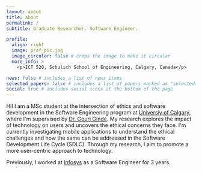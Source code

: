 ```yaml
---
layout: about
title: about
permalink: /
subtitle: Graduate Researcher. Software Engineer.

profile:
  align: right
  image: prof_pic.jpg
  image_circular: false # crops the image to make it circular
  more_info: >
    <p>ICT 520, Schulich School of Engineering, Calgary, Canada</p>

news: false # includes a list of news items
selected_papers: false # includes a list of papers marked as "selected={true}"
social: true # includes social icons at the bottom of the page
---
```


Hi! I am a MSc student at the intersection of ethics and software development in the Software Engineering program at <a href="https://www.ucalgary.ca/" target="blank">Universiy of Calgary</a>, where I'm supervised by <a href="https://profiles.ucalgary.ca/gouri-ginde-deshpande" target="blank">Dr. Gouri Ginde</a>. My research explores the impact of technology on users and uncovers the ethical concerns they face. I'm currently investigating mobile applications to understand the ethical challenges and how the same can be addressed in the Software Development Life Cycle (SDLC). Through my research, I aim to promote a more user-centric approach to technology.

Previously, I worked at <a href="https://www.infosys.com/" target="blank">Infosys</a> as a Software Engineer for 3 years.